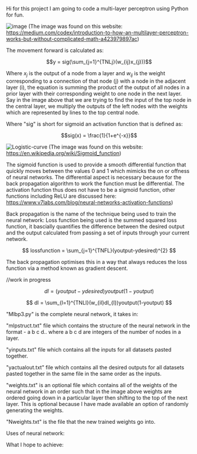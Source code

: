 Hi for this project I am going to code a multi-layer perceptron using Python for fun.

![image](https://github.com/user-attachments/assets/810ad0f7-bf43-40ea-93b9-08fa712e75ef)
(The image was found on this website: https://medium.com/codex/introduction-to-how-an-multilayer-perceptron-works-but-without-complicated-math-a423979897ac)

The movement forward is calculated as:

$$y = sig(\sum_{j=1}^{TNLj}(w_{ij}x_{j}))$$

Where $x_{j}$ is the output of a node from a layer and $w_{ij}$ is the weight corresponding to a connection of that node (j) with a node in the adjacent layer (i), the equation is summing the product of the output of all nodes in a prior layer with their corresponding weight to one node in the next layer. Say in the image above that we are trying to find the input of the top node in the central layer, we multiply the outputs of the left nodes with the weights which are represented by lines to the top central node.

Where "sig" is short for sigmoid an activation function that is defined as:

$$sig(x) = \frac{1}{1+e^{-x}}$$

![Logistic-curve](https://github.com/user-attachments/assets/b8a898fc-db02-456e-8a20-67abd3664682)
(The image was found on this website: https://en.wikipedia.org/wiki/Sigmoid_function)

The sigmoid function is used to provide a smooth differential function that quickly moves between the values 0 and 1 which mimicks the on or offness of neural networks. The differential aspect is necessary because for the back propagation algorithm to work the function must be differential. The activation function thus does not have to be a sigmoid function, other functions including ReLU are discussed here: https://www.v7labs.com/blog/neural-networks-activation-functions)

Back propagation is the name of the technique being used to train the neural network:
Loss function being used is the summed squared loss function, it bascially quantifies the difference between the desired output and the output calculated from passing a set of inputs through your current network.

$$ lossfunction = \sum_{j=1}^{TNFL}(youtput-ydesired)^{2} $$

The back propagation optimises this in a way that always reduces the loss function via a method known as gradient descent.

//work in progress

$$ dl = (youtput - ydesired)youtput(1-youtput) $$

$$ dl = \sum_{l=1}^{TNLl}(w_{il}dl_{l})youtput(1-youtput) $$

"Mlbp3.py" is the complete neural network, it takes in:

"mlpstruct.txt" file which contains the structure of the neural network in the format - a b c d.. where a b c d are integers of the number of nodes in a layer.

"yinputs.txt" file which contains all the inputs for all datasets pasted together.

"yactualout.txt" file which contains all the desired outputs for all datasets pasted together in the same file in the same order as the inputs.

"weights.txt" is an optional file which contains all of the weights of the neural network in an order such that in the image above weights are ordered going down in a particular layer then shifting to the top of the next layer. This is optional because I have made available an option of randomly generating the weights.

"Nweights.txt" is the file that the new trained weights go into.

Uses of neural network:

What I hope to achieve:

